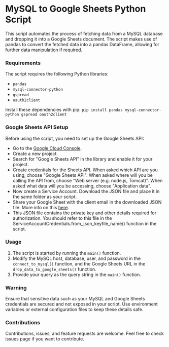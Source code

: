 # MySQL to Google Sheets Python Script
This script automates the process of fetching data from a MySQL database and dropping it into a Google Sheets document. The script makes use of pandas to convert the fetched data into a pandas DataFrame, allowing for further data manipulation if required.

### Requirements
The script requires the following Python libraries:
* `pandas`
* `mysql-connector-python`
* `gspread`
* `oauth2client`

Install these dependencies with pip:
`pip install pandas mysql-connector-python gspread oauth2client`

### Google Sheets API Setup
Before using the script, you need to set up the Google Sheets API:
* Go to the [Google Cloud Console](https://console.cloud.google.com/).
* Create a new project.
* Search for "Google Sheets API" in the library and enable it for your project.
* Create credentials for the Sheets API. When asked which API are you using, choose "Google Sheets API". When asked where will you be calling the API from, choose "Web server (e.g. node.js, Tomcat)". When asked what data will you be accessing, choose "Application data".
* Now create a Service Account. Download the JSON file and place it in the same folder as your script.
* Share your Google Sheet with the client email in the downloaded JSON file. More info on this [here](https://stackoverflow.com/questions/38949318/google-sheets-api-returns-the-caller-does-not-have-permission-when-using-serve).
* This JSON file contains the private key and other details required for authorization. You should refer to this file in the ServiceAccountCredentials.from_json_keyfile_name() function in the script.

### Usage
1. The script is started by running the `main()` function. 
2. Modify the MySQL host, database, user, and password in the `connect_to_mysql()` function, and the Google Sheets URL in the `drop_data_to_google_sheets()` function. 
3. Provide your query as the query string in the `main()` function.

### Warning
Ensure that sensitive data such as your MySQL and Google Sheets credentials are secured and not exposed in your script. Use environment variables or external configuration files to keep these details safe.

### Contributions
Contributions, issues, and feature requests are welcome. Feel free to check issues page if you want to contribute.


